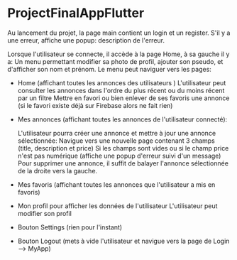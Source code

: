 # ProjectFinalAppFlutter

Au lancement du projet, la page main contient un login et un register.
S'il y a une erreur, affiche une popup: description de l'erreur.

Lorsque l'utilisateur se connecte, il accède à la page Home, à sa gauche il y a:
Un menu permettant modifier sa photo de profil, ajouter son pseudo, et d'afficher son nom et prénom.
Le menu peut naviguer vers les pages:
- Home (affichant toutes les annonces des utilisateurs ) 
  L'utilisateur peut consulter les annonces dans l'ordre du plus récent ou du moins récent par un filtre
  Mettre en favori ou bien enlever de ses favoris une annonce (si le favori existe déjà sur Firebase alors ne fait rien)

- Mes annonces (affichant toutes les annonces de l'utilisateur connecté):

  L'utilisateur pourra créer une annonce et mettre à jour une annonce sélectionnée: 
  Navigue vers une nouvelle page contenant 3 champs (title, description et price)
  Si les champs sont vides ou si le champ price n'est pas numérique (affiche une popup d'erreur suivi d'un message)
  Pour supprimer une annonce, il suffit de balayer l'annonce sélectionnée de la droite vers la gauche.

- Mes favoris (affichant toutes les annonces que l'utilisateur a mis en favoris)

- Mon profil pour afficher les données de l'utilisateur
  L'utilisateur peut modifier son profil

- Bouton Settings (rien pour l'instant)
- Bouton Logout (mets à vide l'utilisateur et navigue vers la page de Login --> MyApp)


